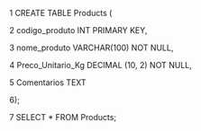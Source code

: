 1 CREATE TABLE Products (

2 codigo_produto INT PRIMARY KEY,

3 nome_produto VARCHAR(100) NOT NULL,

4 Preco_Unitario_Kg DECIMAL (10, 2) NOT NULL,

5 Comentarios TEXT

6);

7 SELECT * FROM Products; 
